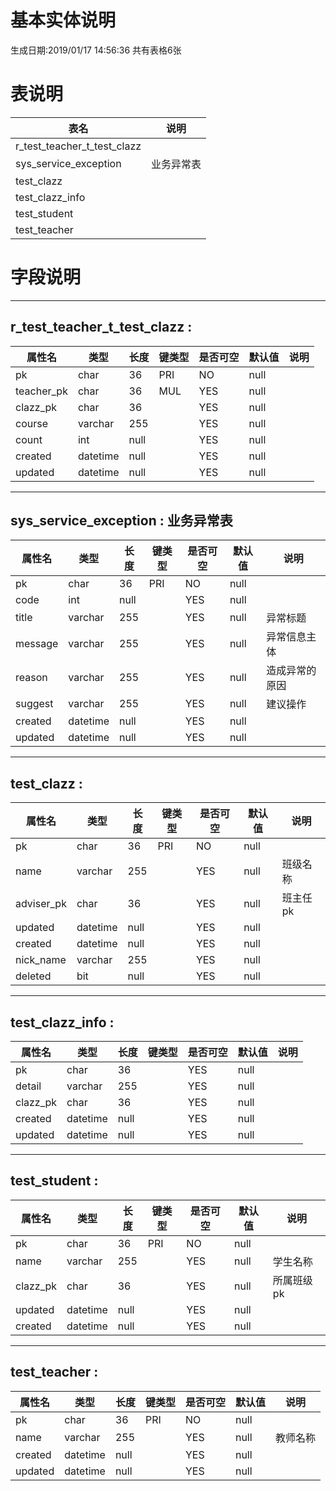 # 基本实体说明
生成日期:2019/01/17 14:56:36
共有表格6张
# 表说明

|表名|说明|
|----|----|
|r_test_teacher_t_test_clazz||
|sys_service_exception|业务异常表|
|test_clazz||
|test_clazz_info||
|test_student||
|test_teacher||
# 字段说明

-------------------------------------------------
## r_test_teacher_t_test_clazz : 

|属性名|类型|长度|键类型|是否可空|默认值|说明|
|-----|----|----|----|----|----|----|
|pk |char |36 |PRI |NO |null | |
|teacher_pk |char |36 |MUL |YES |null | |
|clazz_pk |char |36 | |YES |null | |
|course |varchar |255 | |YES |null | |
|count |int |null | |YES |null | |
|created |datetime |null | |YES |null | |
|updated |datetime |null | |YES |null | |

-------------------------------------------------
## sys_service_exception : 业务异常表

|属性名|类型|长度|键类型|是否可空|默认值|说明|
|-----|----|----|----|----|----|----|
|pk |char |36 |PRI |NO |null | |
|code |int |null | |YES |null | |
|title |varchar |255 | |YES |null |异常标题 |
|message |varchar |255 | |YES |null |异常信息主体 |
|reason |varchar |255 | |YES |null |造成异常的原因 |
|suggest |varchar |255 | |YES |null |建议操作 |
|created |datetime |null | |YES |null | |
|updated |datetime |null | |YES |null | |

-------------------------------------------------
## test_clazz : 

|属性名|类型|长度|键类型|是否可空|默认值|说明|
|-----|----|----|----|----|----|----|
|pk |char |36 |PRI |NO |null | |
|name |varchar |255 | |YES |null |班级名称 |
|adviser_pk |char |36 | |YES |null |班主任pk |
|updated |datetime |null | |YES |null | |
|created |datetime |null | |YES |null | |
|nick_name |varchar |255 | |YES |null | |
|deleted |bit |null | |YES |null | |

-------------------------------------------------
## test_clazz_info : 

|属性名|类型|长度|键类型|是否可空|默认值|说明|
|-----|----|----|----|----|----|----|
|pk |char |36 | |YES |null | |
|detail |varchar |255 | |YES |null | |
|clazz_pk |char |36 | |YES |null | |
|created |datetime |null | |YES |null | |
|updated |datetime |null | |YES |null | |

-------------------------------------------------
## test_student : 

|属性名|类型|长度|键类型|是否可空|默认值|说明|
|-----|----|----|----|----|----|----|
|pk |char |36 |PRI |NO |null | |
|name |varchar |255 | |YES |null |学生名称 |
|clazz_pk |char |36 | |YES |null |所属班级pk |
|updated |datetime |null | |YES |null | |
|created |datetime |null | |YES |null | |

-------------------------------------------------
## test_teacher : 

|属性名|类型|长度|键类型|是否可空|默认值|说明|
|-----|----|----|----|----|----|----|
|pk |char |36 |PRI |NO |null | |
|name |varchar |255 | |YES |null |教师名称 |
|created |datetime |null | |YES |null | |
|updated |datetime |null | |YES |null | |
